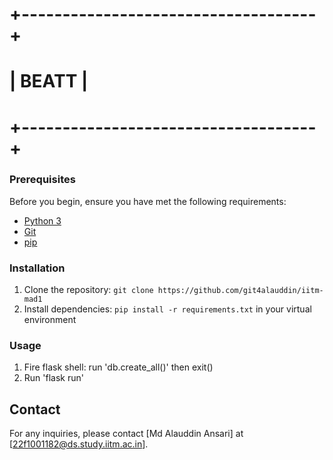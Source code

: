 # +------------------------------------+
# |             BEATT                  |
# +------------------------------------+

### Prerequisites
Before you begin, ensure you have met the following requirements:
- [Python 3](https://www.python.org/downloads/)
- [Git](https://git-scm.com/downloads)
- [pip](https://pip.pypa.io/en/stable/installing/)

### Installation
1. Clone the repository: `git clone https://github.com/git4alauddin/iitm-mad1`
2. Install dependencies: `pip install -r requirements.txt` in your virtual environment

### Usage
1. Fire flask shell: run 'db.create_all()' then exit()
2. Run 'flask run'


## Contact
For any inquiries, please contact [Md Alauddin Ansari] at [22f1001182@ds.study.iitm.ac.in].

